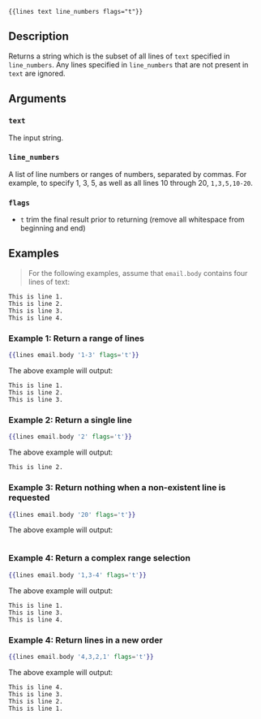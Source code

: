 
```handle
{{lines text line_numbers flags="t"}}
```

## Description

Returns a string which is the subset of all lines of `text` specified in `line_numbers`. Any lines specified in `line_numbers` that are not present in `text` are ignored.

## Arguments

### `text`

The input string.

### `line_numbers`

A list of line numbers or ranges of numbers, separated by commas. For example, to specify 1, 3, 5, as well as all lines 10 through 20, `1,3,5,10-20`.

### `flags`

* `t` trim the final result prior to returning (remove all whitespace from beginning and end)

## Examples

> For the following examples, assume that `email.body` contains four lines of text:

```text
This is line 1.
This is line 2.
This is line 3.
This is line 4.
```

### Example 1: Return a range of lines

```handlebars
{{lines email.body '1-3' flags='t'}}
```

The above example will output:

```text
This is line 1.
This is line 2.
This is line 3.
```

### Example 2: Return a single line

```handlebars
{{lines email.body '2' flags='t'}}
```

The above example will output:

```text
This is line 2.
```

### Example 3: Return nothing when a non-existent line is requested

```handlebars
{{lines email.body '20' flags='t'}}
```

The above example will output:

```text
```

### Example 4: Return a complex range selection

```handlebars
{{lines email.body '1,3-4' flags='t'}}
```

The above example will output:

```text
This is line 1.
This is line 3.
This is line 4.
```

### Example 4: Return lines in a new order

```handlebars
{{lines email.body '4,3,2,1' flags='t'}}
```

The above example will output:

```text
This is line 4.
This is line 3.
This is line 2.
This is line 1.
```
